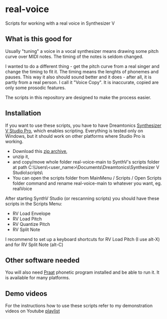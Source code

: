 # real-voice
Scripts for working with a real voice in Synthesizer V

## What is this good for
Usually "tuning" a voice in a vocal synthesizer means drawing some pitch curve over MIDI notes. The timing of the notes is seldom changed.

I wanted to do a different thing - get the pitch curve from a real singer and change the timing to fit it. The timing means the lenghts of phonemes and pauses.
This way it also should sound better and it does - after all, it is partly from a real person. I call it "Voice Copy". It is inaccurate, copied are only some prosodic features.

The scripts in this repository are designed to make the process easier.

## Installation
If you want to use these scripts, you have to have Dreamtonics [Synthesizer V Studio Pro](https://dreamtonics.com/en/synthesizerv/), which enables scripting.
Everything is tested only on Windows, but it should work on other platforms where Studio Pro is working.

- Download this [zip archive](https://github.com/hataori-p/real-voice/archive/refs/heads/main.zip),
- unzip it,
- and copy/move whole folder real-voice-main to SynthV's scripts folder at path C:\\Users\\<user_name>\\Documents\\Dreamtonics\\Synthesizer V Studio\\scripts\\
- You can open the scripts folder from MainMenu / Scripts / Open Scripts folder command and rename real-voice-main to whatever you want, eg. realVoice

After starting SynthV Studio (or rescanning scripts) you should have these scripts in the Scripts Menu:
- RV Load Envelope
- RV Load Pitch
- RV Quantize Pitch
- RV Split Note

I recommend to set up a keyboard shortcuts for RV Load Pitch (I use alt-X) and for RV Split Note (alt-C)

## Other software needed
You will also need [Praat](https://www.fon.hum.uva.nl/praat/) phonetic program installed and be able to run it.
It is available for many platforms.

## Demo videos
For the instructions how to use these scripts refer to my demonstration videos on Youtube
[playlist](https://youtube.com/playlist?list=PLHA_yIumhQPDJ3PULhXeE-gypioT-eear)
